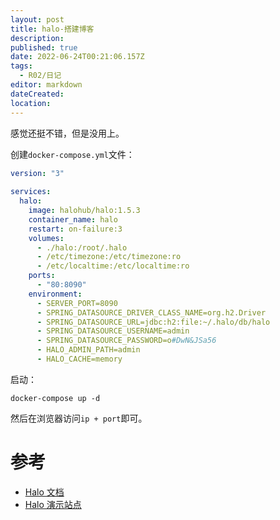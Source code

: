 ```yaml
---
layout: post
title: halo-搭建博客
description: 
published: true
date: 2022-06-24T00:21:06.157Z
tags:
  - R02/日记
editor: markdown
dateCreated: 
location:
---
```


感觉还挺不错，但是没用上。

创建`docker-compose.yml`文件：

```yaml
version: "3"
  
services:
  halo:
    image: halohub/halo:1.5.3
    container_name: halo
    restart: on-failure:3
    volumes:
      - ./halo:/root/.halo
      - /etc/timezone:/etc/timezone:ro
      - /etc/localtime:/etc/localtime:ro
    ports:
      - "80:8090"
    environment:
      - SERVER_PORT=8090
      - SPRING_DATASOURCE_DRIVER_CLASS_NAME=org.h2.Driver
      - SPRING_DATASOURCE_URL=jdbc:h2:file:~/.halo/db/halo
      - SPRING_DATASOURCE_USERNAME=admin
      - SPRING_DATASOURCE_PASSWORD=o#DwN&JSa56
      - HALO_ADMIN_PATH=admin
      - HALO_CACHE=memory
```

启动：

```shell
docker-compose up -d
```

然后在浏览器访问`ip + port`即可。

# 参考

* [Halo 文档](https://docs.halo.run/)
* [Halo 演示站点](https://demo.halo.run/)
